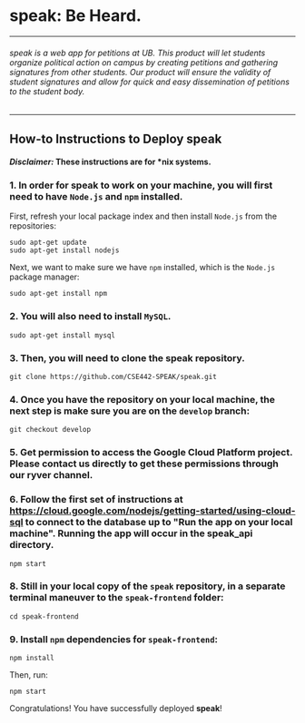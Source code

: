 # speak: Be Heard.
___
###### speak is a web app for petitions at UB. This product will let students organize political action on campus by creating petitions and gathering signatures from other students. Our product will ensure the validity of student signatures and allow for quick and easy dissemination of petitions to the student body.
___

## How-to Instructions to Deploy speak

#### *Disclaimer:* These instructions are for \*nix systems.

### 1. In order for **speak** to work on your machine, you will first need to have `Node.js` and `npm` installed.

First, refresh your local package index and then install `Node.js` from the repositories: 

```
sudo apt-get update
sudo apt-get install nodejs
```

Next, we want to make sure we have `npm` installed, which is the `Node.js` package manager:

```
sudo apt-get install npm
```

### 2. You will also need to install `MySQL`. 

```
sudo apt-get install mysql
```

### 3. Then, you will need to clone the **speak** repository. 

```
git clone https://github.com/CSE442-SPEAK/speak.git
```

### 4. Once you have the repository on your local machine, the next step is make sure you are on the `develop` branch:

```
git checkout develop
```
### 5. Get permission to access the Google Cloud Platform project. Please contact us directly to get these permissions through our ryver channel.

### 6. Follow the first set of instructions at https://cloud.google.com/nodejs/getting-started/using-cloud-sql to connect to the database up to "Run the app on your local machine". Running the app will occur in the speak_api directory.

```
npm start
```

### 8. Still in your local copy of the `speak` repository, **in a separate terminal** maneuver to the `speak-frontend` folder:

```
cd speak-frontend
```

### 9. Install `npm` dependencies for `speak-frontend`:

```
npm install
```

Then, run:

```
npm start
```

Congratulations! You have successfully deployed **speak**!

